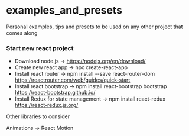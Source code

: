 # examples_and_presets
Personal examples, tips and presets to be used on any other project that comes along


### Start new react project


- Download node.js -> https://nodejs.org/en/download/
- Create new react app -> npx create-react-app <APPNAME>
- Install react router -> npm install --save react-router-dom https://reactrouter.com/web/guides/quick-start
- Install react bootstrap -> npm install react-bootstrap bootstrap https://react-bootstrap.github.io/
- Install Redux for state management -> npm install react-redux https://react-redux.js.org/
  
  
Other libraries to consider

Animations -> React Motion

